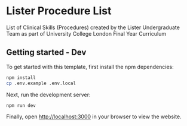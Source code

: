 # Lister Procedure List

List of Clinical Skills (Procedures) created by the Lister Undergraduate Team as part of University College London Final Year Curriculum


## Getting started - Dev

To get started with this template, first install the npm dependencies:

```bash
npm install
cp .env.example .env.local
```

Next, run the development server:

```bash
npm run dev
```

Finally, open [http://localhost:3000](http://localhost:3000) in your browser to view the website.

